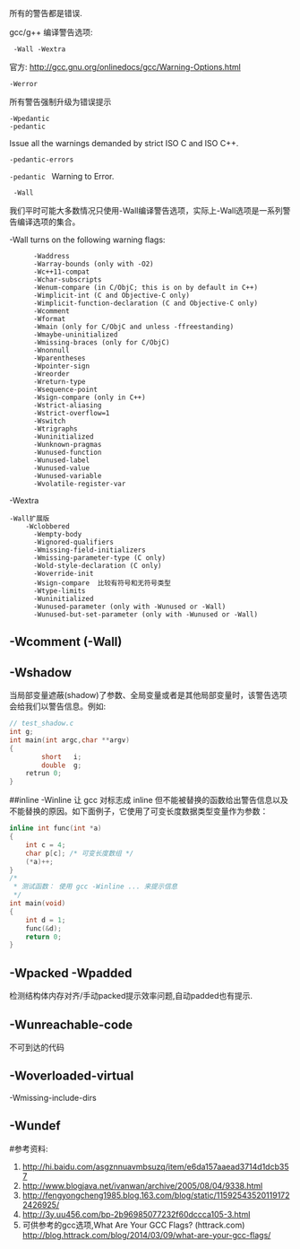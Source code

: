 所有的警告都是错误.

gcc/g++ 编译警告选项:

` -Wall -Wextra`

官方: <http://gcc.gnu.org/onlinedocs/gcc/Warning-Options.html>


`-Werror`

所有警告强制升级为错误提示

`-Wpedantic`    
`-pedantic `

Issue all the warnings demanded by strict ISO C and ISO C++.

`-pedantic-errors`
	
`-pedantic ` Warning to Error.

` -Wall`

我们平时可能大多数情况只使用-Wall编译警告选项，实际上-Wall选项是一系列警告编译选项的集合。

-Wall turns on the following warning flags:

          -Waddress   
          -Warray-bounds (only with -O2)  
          -Wc++11-compat  
          -Wchar-subscripts  
          -Wenum-compare (in C/ObjC; this is on by default in C++) 
          -Wimplicit-int (C and Objective-C only) 
          -Wimplicit-function-declaration (C and Objective-C only) 
          -Wcomment  
          -Wformat   
          -Wmain (only for C/ObjC and unless -ffreestanding)  
          -Wmaybe-uninitialized 
          -Wmissing-braces (only for C/ObjC) 
          -Wnonnull  
          -Wparentheses  
          -Wpointer-sign  
          -Wreorder   
          -Wreturn-type  
          -Wsequence-point  
          -Wsign-compare (only in C++)  
          -Wstrict-aliasing  
          -Wstrict-overflow=1  
          -Wswitch  
          -Wtrigraphs  
          -Wuninitialized  
          -Wunknown-pragmas  
          -Wunused-function  
          -Wunused-label     
          -Wunused-value     
          -Wunused-variable  
          -Wvolatile-register-var 

-Wextra 

	-Wall扩展版
        -Wclobbered  
          -Wempty-body  
          -Wignored-qualifiers 
          -Wmissing-field-initializers  
          -Wmissing-parameter-type (C only)  
          -Wold-style-declaration (C only)  
          -Woverride-init  
          -Wsign-compare  比较有符号和无符号类型
          -Wtype-limits  
          -Wuninitialized  
          -Wunused-parameter (only with -Wunused or -Wall) 
          -Wunused-but-set-parameter (only with -Wunused or -Wall)  
## -Wcomment (-Wall)

## -Wshadow
当局部变量遮蔽(shadow)了参数、全局变量或者是其他局部变量时，该警告选项会给我们以警告信息。例如:
```c
// test_shadow.c
int g;
int main(int argc,char **argv)
{
        short   i;
        double  g;
	retrun 0;
}
```
##inline
-Winline 让 gcc 对标志成 inline 但不能被替换的函数给出警告信息以及不能替换的原因。如下面例子，它使用了可变长度数据类型变量作为参数：
```c
inline int func(int *a)
{
    int c = 4;
    char p[c]; /* 可变长度数组 */
    (*a)++;
}
/*
 * 测试函数： 使用 gcc -Winline ... 来提示信息
 */
int main(void)
{
    int d = 1;
    func(&d);
    return 0;
}
```
## -Wpacked -Wpadded 
检测结构体内存对齐/手动packed提示效率问题,自动padded也有提示.

## -Wunreachable-code
不可到达的代码
## -Woverloaded-virtual

-Wmissing-include-dirs

## -Wundef


#参考资料:
1. <http://hi.baidu.com/asgznnuavmbsuzq/item/e6da157aaead3714d1dcb357>
2. <http://www.blogjava.net/ivanwan/archive/2005/08/04/9338.html>
3. <http://fengyongcheng1985.blog.163.com/blog/static/115925435201191722426925/>
4. <http://3y.uu456.com/bp-2b96985077232f60dccca105-3.html>
5. 可供参考的gcc选项,What Are Your GCC Flags? (httrack.com) http://blog.httrack.com/blog/2014/03/09/what-are-your-gcc-flags/
